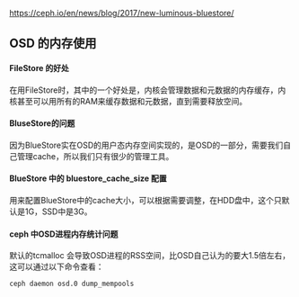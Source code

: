 https://ceph.io/en/news/blog/2017/new-luminous-bluestore/
## OSD 的内存使用

#### FileStore 的好处
在用FileStore时，其中的一个好处是，内核会管理数据和元数据的内存缓存，内核甚至可以用所有的RAM来缓存数据和元数据，直到需要释放空间。

#### BluseStore的问题
因为BlueStore实在OSD的用户态内存空间实现的，是OSD的一部分，需要我们自己管理cache，所以我们只有很少的管理工具。

#### BlueStore 中的 bluestore_cache_size 配置
用来配置BlueStore中的cache大小，可以根据需要调整，在HDD盘中，这个只默认是1G，SSD中是3G。

#### ceph 中OSD进程内存统计问题
默认的tcmalloc 会导致OSD进程的RSS空间，比OSD自己认为的要大1.5倍左右，这可以通过以下命令查看：
```
ceph daemon osd.0 dump_mempools
```
